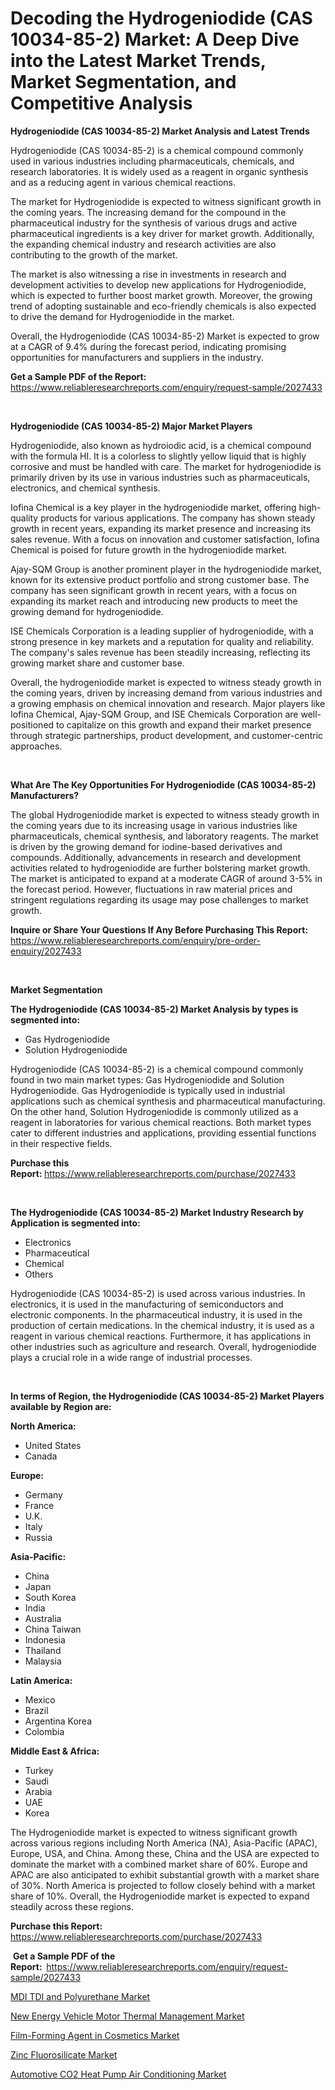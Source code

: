 <p><h1>Decoding the Hydrogeniodide (CAS 10034-85-2) Market: A Deep Dive into the Latest Market Trends, Market Segmentation, and Competitive Analysis</h1></p><p><strong>Hydrogeniodide (CAS 10034-85-2) Market Analysis and Latest Trends</strong></p>
<p><p>Hydrogeniodide (CAS 10034-85-2) is a chemical compound commonly used in various industries including pharmaceuticals, chemicals, and research laboratories. It is widely used as a reagent in organic synthesis and as a reducing agent in various chemical reactions.</p><p>The market for Hydrogeniodide is expected to witness significant growth in the coming years. The increasing demand for the compound in the pharmaceutical industry for the synthesis of various drugs and active pharmaceutical ingredients is a key driver for market growth. Additionally, the expanding chemical industry and research activities are also contributing to the growth of the market.</p><p>The market is also witnessing a rise in investments in research and development activities to develop new applications for Hydrogeniodide, which is expected to further boost market growth. Moreover, the growing trend of adopting sustainable and eco-friendly chemicals is also expected to drive the demand for Hydrogeniodide in the market.</p><p>Overall, the Hydrogeniodide (CAS 10034-85-2) Market is expected to grow at a CAGR of 9.4% during the forecast period, indicating promising opportunities for manufacturers and suppliers in the industry.</p></p>
<p><strong>Get a Sample PDF of the Report:&nbsp;</strong> <a href="https://www.reliableresearchreports.com/enquiry/request-sample/2027433">https://www.reliableresearchreports.com/enquiry/request-sample/2027433</a></p>
<p>&nbsp;</p>
<p><strong>Hydrogeniodide (CAS 10034-85-2) Major Market Players</strong></p>
<p><p>Hydrogeniodide, also known as hydroiodic acid, is a chemical compound with the formula HI. It is a colorless to slightly yellow liquid that is highly corrosive and must be handled with care. The market for hydrogeniodide is primarily driven by its use in various industries such as pharmaceuticals, electronics, and chemical synthesis.</p><p>Iofina Chemical is a key player in the hydrogeniodide market, offering high-quality products for various applications. The company has shown steady growth in recent years, expanding its market presence and increasing its sales revenue. With a focus on innovation and customer satisfaction, Iofina Chemical is poised for future growth in the hydrogeniodide market.</p><p>Ajay-SQM Group is another prominent player in the hydrogeniodide market, known for its extensive product portfolio and strong customer base. The company has seen significant growth in recent years, with a focus on expanding its market reach and introducing new products to meet the growing demand for hydrogeniodide.</p><p>ISE Chemicals Corporation is a leading supplier of hydrogeniodide, with a strong presence in key markets and a reputation for quality and reliability. The company's sales revenue has been steadily increasing, reflecting its growing market share and customer base.</p><p>Overall, the hydrogeniodide market is expected to witness steady growth in the coming years, driven by increasing demand from various industries and a growing emphasis on chemical innovation and research. Major players like Iofina Chemical, Ajay-SQM Group, and ISE Chemicals Corporation are well-positioned to capitalize on this growth and expand their market presence through strategic partnerships, product development, and customer-centric approaches.</p></p>
<p>&nbsp;</p>
<p><strong>What Are The Key Opportunities For Hydrogeniodide (CAS 10034-85-2) Manufacturers?</strong></p>
<p><p>The global Hydrogeniodide market is expected to witness steady growth in the coming years due to its increasing usage in various industries like pharmaceuticals, chemical synthesis, and laboratory reagents. The market is driven by the growing demand for iodine-based derivatives and compounds. Additionally, advancements in research and development activities related to hydrogeniodide are further bolstering market growth. The market is anticipated to expand at a moderate CAGR of around 3-5% in the forecast period. However, fluctuations in raw material prices and stringent regulations regarding its usage may pose challenges to market growth.</p></p>
<p><strong>Inquire or Share Your Questions If Any Before Purchasing This Report:</strong> <a href="https://www.reliableresearchreports.com/enquiry/pre-order-enquiry/2027433">https://www.reliableresearchreports.com/enquiry/pre-order-enquiry/2027433</a></p>
<p>&nbsp;</p>
<p><strong>Market Segmentation</strong></p>
<p><strong>The Hydrogeniodide (CAS 10034-85-2) Market Analysis by types is segmented into:</strong></p>
<p><ul><li>Gas Hydrogeniodide</li><li>Solution Hydrogeniodide</li></ul></p>
<p><p>Hydrogeniodide (CAS 10034-85-2) is a chemical compound commonly found in two main market types: Gas Hydrogeniodide and Solution Hydrogeniodide. Gas Hydrogeniodide is typically used in industrial applications such as chemical synthesis and pharmaceutical manufacturing. On the other hand, Solution Hydrogeniodide is commonly utilized as a reagent in laboratories for various chemical reactions. Both market types cater to different industries and applications, providing essential functions in their respective fields.</p></p>
<p><strong>Purchase this Report:&nbsp;</strong><a href="https://www.reliableresearchreports.com/purchase/2027433">https://www.reliableresearchreports.com/purchase/2027433</a></p>
<p>&nbsp;</p>
<p><strong>The Hydrogeniodide (CAS 10034-85-2) Market Industry Research by Application is segmented into:</strong></p>
<p><ul><li>Electronics</li><li>Pharmaceutical</li><li>Chemical</li><li>Others</li></ul></p>
<p><p>Hydrogeniodide (CAS 10034-85-2) is used across various industries. In electronics, it is used in the manufacturing of semiconductors and electronic components. In the pharmaceutical industry, it is used in the production of certain medications. In the chemical industry, it is used as a reagent in various chemical reactions. Furthermore, it has applications in other industries such as agriculture and research. Overall, hydrogeniodide plays a crucial role in a wide range of industrial processes.</p></p>
<p>&nbsp;</p>
<p><strong>In terms of Region, the Hydrogeniodide (CAS 10034-85-2) Market Players available by Region are:</strong></p>
<p>
    <p> <strong> North America: </strong>
        <ul>
            <li>United States</li>
            <li>Canada</li>
        </ul>
        </p> 
    <p> <strong> Europe: </strong>
        <ul>
            <li>Germany</li>
            <li>France</li>
            <li>U.K.</li>
            <li>Italy</li>
            <li>Russia</li>
        </ul>
        </p> 
    <p> <strong> Asia-Pacific: </strong>
        <ul>
            <li>China</li>
            <li>Japan</li>
            <li>South Korea</li>
            <li>India</li>
            <li>Australia</li>
            <li>China Taiwan</li>
            <li>Indonesia</li>
            <li>Thailand</li>
            <li>Malaysia</li>
        </ul>
        </p> 
    <p> <strong> Latin America: </strong>
        <ul>
            <li>Mexico</li>
            <li>Brazil</li>
            <li>Argentina Korea</li>
            <li>Colombia</li>
        </ul>
        </p> 
    <p> <strong> Middle East & Africa: </strong>
        <ul>
            <li>Turkey</li>
            <li>Saudi</li>
            <li>Arabia</li>
            <li>UAE</li>
            <li>Korea</li>
        </ul>
    </p>
    </p>
<p><p>The Hydrogeniodide market is expected to witness significant growth across various regions including North America (NA), Asia-Pacific (APAC), Europe, USA, and China. Among these, China and the USA are expected to dominate the market with a combined market share of 60%. Europe and APAC are also anticipated to exhibit substantial growth with a market share of 30%. North America is projected to follow closely behind with a market share of 10%. Overall, the Hydrogeniodide market is expected to expand steadily across these regions.</p></p>
<p><strong>Purchase this Report: </strong><a href="https://www.reliableresearchreports.com/purchase/2027433">https://www.reliableresearchreports.com/purchase/2027433</a></p>
<p>&nbsp;<strong>Get a Sample PDF of the Report:&nbsp;&nbsp;</strong><a href="https://www.reliableresearchreports.com/enquiry/request-sample/2027433">https://www.reliableresearchreports.com/enquiry/request-sample/2027433</a></p>
<p><strong></strong></p>
<p><p><a href="https://acidic-farm-354.notion.site/MDI-TDI-and-Polyurethane-Market-Size-Evaluating-its-Market-Trends-Growth-and-Projections-2024-2-489c2c40d9b3406fbe4aa59f72259c4e">MDI TDI and Polyurethane Market</a></p><p><a href="https://view.publitas.com/reportprime-1/new-energy-vehicle-motor-thermal-management-market-provides-a-comprehensive-analysis-including-a-macro-overview-of-the-market-as-well-as-micro-details-such-as-market-size-and-competitive-landscape/">New Energy Vehicle Motor Thermal Management Market</a></p><p><a href="https://acidic-farm-354.notion.site/Film-Forming-Agent-in-Cosmetics-Market-Challenges-Opportunities-and-Growth-Drivers-and-Major-Mark-454ae125605544bc986281e58e9be296">Film-Forming Agent in Cosmetics Market</a></p><p><a href="https://glittery-fuchsia-86a.notion.site/Zinc-Fluorosilicate-Market-Furnish-Information-about-Market-Size-Market-Share-Market-Dynamics-and-c165cc9969884a92b0bb1971090d56b4">Zinc Fluorosilicate Market</a></p><p><a href="https://view.publitas.com/reportprime-1/automotive-co2-heat-pump-air-conditioning-market-size-2024-2031-global-industrial-analysis-key-geographical-regions-market-share-top-key-players-product-types-and-forecast-research-report/">Automotive CO2 Heat Pump Air Conditioning Market</a></p></p>